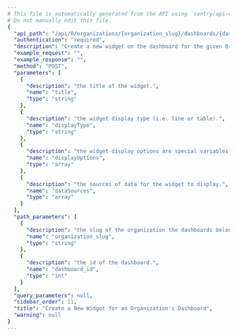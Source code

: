 ```yaml
---
# This file is automatically generated from the API using `sentry/api-docs/generator.py.`
# Do not manually edit this file.
{
  "api_path": "/api/0/organizations/{organization_slug}/dashboards/{dashboard_id}/widgets/", 
  "authentication": "required", 
  "description": "Create a new widget on the dashboard for the given Organization", 
  "example_request": "", 
  "example_response": "", 
  "method": "POST", 
  "parameters": [
    {
      "description": "the title of the widget.", 
      "name": "title", 
      "type": "string"
    }, 
    {
      "description": "the widget display type (i.e. line or table).", 
      "name": "displayType", 
      "type": "string"
    }, 
    {
      "description": "the widget display options are special variables necessary to displaying the widget correctly.", 
      "name": "displayOptions", 
      "type": "array"
    }, 
    {
      "description": "the sources of data for the widget to display.", 
      "name": "dataSources", 
      "type": "array"
    }
  ], 
  "path_parameters": [
    {
      "description": "the slug of the organization the dashboards belongs to.", 
      "name": "organization_slug", 
      "type": "string"
    }, 
    {
      "description": "the id of the dashboard.", 
      "name": "dashboard_id", 
      "type": "int"
    }
  ], 
  "query_parameters": null, 
  "sidebar_order": 11, 
  "title": "Create a New Widget for an Organization's Dashboard", 
  "warning": null
}
---
```

